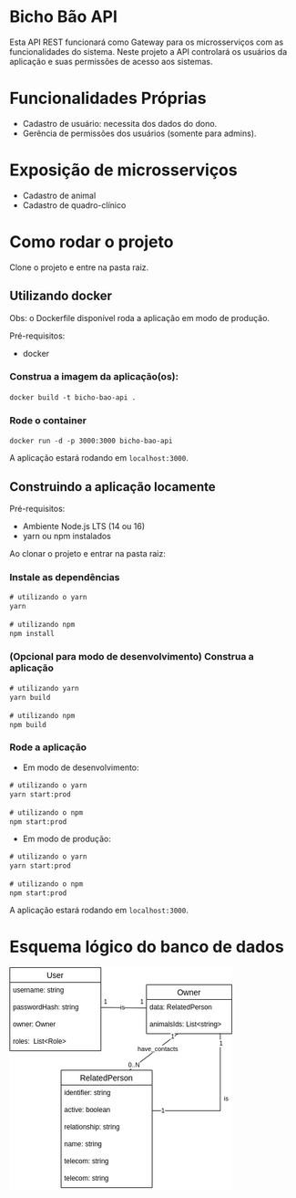 # Bicho Bão API

Esta API REST funcionará como Gateway para os microsserviços com as funcionalidades do sistema. Neste projeto a API controlará os usuários da aplicação e suas permissões de acesso aos sistemas. 

# Funcionalidades Próprias

- Cadastro de usuário: necessita dos dados do dono.
- Gerência de permissões dos usuários (somente para admins).

# Exposição de microsserviços

- Cadastro de animal
- Cadastro de quadro-clínico

# Como rodar o projeto
Clone o projeto e entre na pasta raiz.

## Utilizando docker
Obs: o Dockerfile disponível roda a aplicação em modo de produção.

Pré-requisitos:
- docker

### Construa a imagem da aplicação(os):
`docker build -t bicho-bao-api .`

### Rode o container
`docker run -d -p 3000:3000 bicho-bao-api`

A aplicação estará rodando em `localhost:3000`.

## Construindo a aplicação locamente

Pré-requisitos:
- Ambiente Node.js LTS (14 ou 16)
- yarn ou npm instalados

Ao clonar o projeto e entrar na pasta raiz:

### Instale as dependências
```
# utilizando o yarn
yarn

# utilizando npm
npm install
```

### (Opcional para modo de desenvolvimento) Construa a aplicação

```
# utilizando yarn
yarn build

# utilizando npm
npm build
```

### Rode a aplicação

- Em modo de desenvolvimento:
```
# utilizando o yarn
yarn start:prod

# utilizando o npm
npm start:prod
```

- Em modo de produção:
```
# utilizando o yarn
yarn start:prod

# utilizando o npm
npm start:prod
```

A aplicação estará rodando em `localhost:3000`.
# Esquema lógico do banco de dados

![bicho bão app-api data.png](docs/bicho_bo_app-api_data.png)



